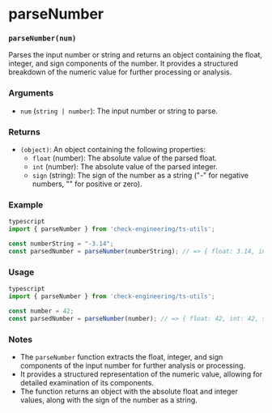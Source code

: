 # parseNumber

### `parseNumber(num)`

Parses the input number or string and returns an object containing the float, integer, and sign components of the number. It provides a structured breakdown of the numeric value for further processing or analysis.

### Arguments

* `num` (`string | number`): The input number or string to parse.

### Returns

* `(object)`: An object containing the following properties:
  * `float` (number): The absolute value of the parsed float.
  * `int` (number): The absolute value of the parsed integer.
  * `sign` (string): The sign of the number as a string ("-" for negative numbers, "" for positive or zero).

### Example

```typescript
typescript
import { parseNumber } from 'check-engineering/ts-utils';

const numberString = "-3.14";
const parsedNumber = parseNumber(numberString); // => { float: 3.14, int: 3, sign: "-" }
```

### Usage

```typescript
typescript
import { parseNumber } from 'check-engineering/ts-utils';

const number = 42;
const parsedNumber = parseNumber(number); // => { float: 42, int: 42, sign: "" }
```

### Notes

* The `parseNumber` function extracts the float, integer, and sign components of the input number for further analysis or processing.
* It provides a structured representation of the numeric value, allowing for detailed examination of its components.
* The function returns an object with the absolute float and integer values, along with the sign of the number as a string.
